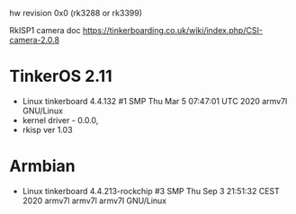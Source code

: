 hw revision 0x0 (rk3288 or rk3399)

RkISP1 camera doc
https://tinkerboarding.co.uk/wiki/index.php/CSI-camera-2.0.8

# TinkerOS 2.11

 - Linux tinkerboard 4.4.132 #1 SMP Thu Mar 5 07:47:01 UTC 2020 armv7l GNU/Linux
 - kernel driver - 0.0.0, 
 - rkisp ver 1.03

# Armbian

 - Linux tinkerboard 4.4.213-rockchip #3 SMP Thu Sep 3 21:51:32 CEST 2020 armv7l armv7l armv7l GNU/Linux
